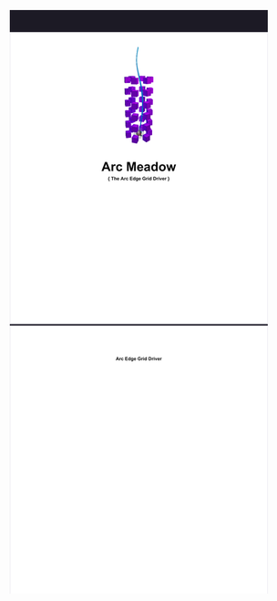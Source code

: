 <p align="center">
  <img src="https://raw.githubusercontent.com/DART-Edge-AI/ArcMeadow-/main/652d744a-6701-4f3b-b5c6-519825691610.png" />
</p>
